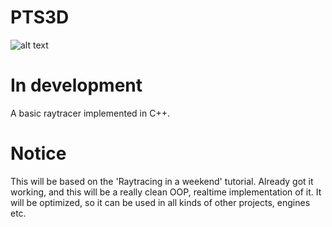# PTS3D
![alt text](https://scontent-sof1-1.xx.fbcdn.net/v/t1.15752-9/40897114_327493781331647_5491220708476321792_n.png?_nc_cat=0&oh=a277758c2adc5d3fedf35692080cb615&oe=5BF666A3)
# In development
A basic raytracer implemented in C++.
# Notice
This will be based on the 'Raytracing in a weekend' tutorial. Already got it working, and this will be a really clean OOP, realtime implementation of it. It will be optimized, so it can be used in all kinds of other projects, engines etc.

